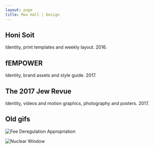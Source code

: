 ```yaml
---
layout: page
title: Max Hall | Design
---
```

## Honi Soit

Identity, print templates and weekly layout. 2016.

## fEMPOWER

Identity, brand assets and style guide. 2017.

## The 2017 Jew Revue

Identity, videos and motion graphics, photography and posters. 2017.

## Old gifs

![Fee Deregulation Appropriation](http://i.imgur.com/tM6DXom.gif)

![Nuclear Window](http://i.imgur.com/lBoHDxr.gif)
